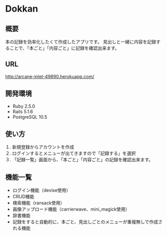 # Dokkan

## 概要
本の記録を効率化したくて作成したアプリです。
見出しと一緒に内容を記録することで、「本ごと」「内容ごと」に記録を確認出来ます。

## URL
http://arcane-inlet-49890.herokuapp.com/

## 開発環境
* Ruby 2.5.0
* Rails 5.1.6
* PostgreSQL 10.5

## 使い方
１. 新規登録からアカウントを作成  
２. ログインするとメニューが出てきますので「記録する」を選択  
３. 「記録一覧」画面から、「本ごと」「内容ごと」の記録を確認出来ます。

## 機能一覧
* ログイン機能（devise使用）
* CRUD機能
* 検索機能（ransack使用）
* 画像アップロード機能（carrierwave、mini_magick使用）
* 辞書機能
* 記録をすると自動的に、本ごと、見出しごとのメニューが重複無しで作成される機能

